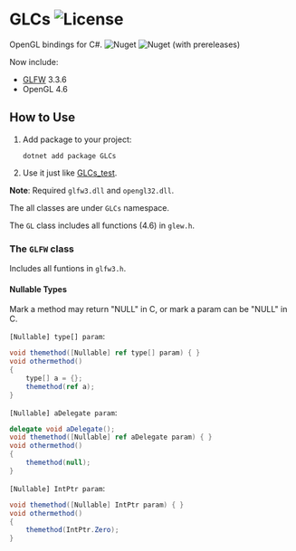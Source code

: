 # GLCs ![License](https://img.shields.io/github/license/Over-Run/GLCs)

OpenGL bindings for C#. ![Nuget](https://img.shields.io/nuget/v/GLCs) ![Nuget (with prereleases)](https://img.shields.io/nuget/vpre/GLCs)

Now include:
- [GLFW](https://www.glfw.org/) 3.3.6
- OpenGL 4.6

## How to Use

1. Add package to your project:
   ```
   dotnet add package GLCs
   ```
2. Use it just like [GLCs_test](GLCs_test).

**Note**: Required `glfw3.dll` and `opengl32.dll`.

The all classes are under `GLCs` namespace.

The `GL` class includes all functions (4.6) in `glew.h`.

### The `GLFW` class

Includes all funtions in `glfw3.h`.

#### Nullable Types

Mark a method may return "NULL" in C, or mark a param can be "NULL" in C.

`[Nullable] type[] param`:

```c#
void themethod([Nullable] ref type[] param) { }
void othermethod()
{
    type[] a = {};
    themethod(ref a);
}
```

`[Nullable] aDelegate param`:

```c#
delegate void aDelegate();
void themethod([Nullable] ref aDelegate param) { }
void othermethod()
{
    themethod(null);
}
```

`[Nullable] IntPtr param`:

```c#
void themethod([Nullable] IntPtr param) { }
void othermethod()
{
    themethod(IntPtr.Zero);
}
```
